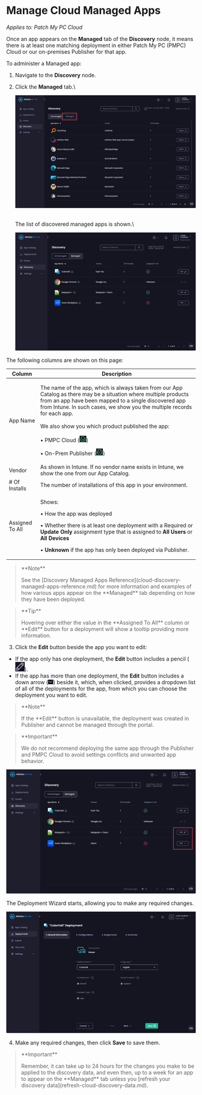 # Manage Cloud Managed Apps

_Applies to: Patch My PC Cloud_

Once an app appears on the **Managed** tab of the **Discovery** node, it means there is at least one matching deployment in either Patch My PC (PMPC) Cloud or our on-premises Publisher for that app.

To administer a Managed app:

1. Navigate to the **Discovery** node.
2.  Click the **Managed** tab.\\

    ![Clicking the "Managed" tab.](/_images/image-(397).png)

    \
    The list of discovered managed apps is shown.\\

    !["Managed" tab](/_images/image-(2123).png)

The following columns are shown on this page:

| Column          | Description                                                                                                                                                                                                                                                                                                                                                                                                                                                                  |
| --------------- | ---------------------------------------------------------------------------------------------------------------------------------------------------------------------------------------------------------------------------------------------------------------------------------------------------------------------------------------------------------------------------------------------------------------------------------------------------------------------------- |
| App Name        | <p>The name of the app, which is always taken from our App Catalog as there may be a situation where multiple products from an app have been mapped to a single discovered app from Intune. In such cases, we show you the multiple records for each app.<br><br>We also show you which product published the app:<br><br>• PMPC Cloud (![](/_images/image-(2124).png))</p><p>• On-Prem Publisher (![](/_images/image-(2125).png))</p> |
| Vendor          | As shown in Intune. If no vendor name exists in Intune, we show the one from our App Catalog.                                                                                                                                                                                                                                                                                                                                                                                |
| # Of Installs   | The number of installations of this app in your environment.                                                                                                                                                                                                                                                                                                                                                                                                                 |
| Assigned To All | <p>Shows:</p><p>• How the app was deployed</p><p>• Whether there is at least one deployment with a Required or <strong>Update Only</strong> assignment type that is assigned to <strong>All Users</strong> or <strong>All Devices</strong></p><p>• <strong>Unknown</strong> if the app has only been deployed via Publisher.</p>                                                                                                                                             |

> \*\*Note\*\*
>
> See the \[Discovery Managed Apps Reference]\(cloud-discovery-managed-apps-reference.md) for more information and examples of how various apps appear on the \*\*Managed\*\* tab depending on how they have been deployed.

> \*\*Tip\*\*
>
> Hovering over either the value in the \*\*Assigned To All\*\* column or \*\*Edit\*\* button for a deployment will show a tooltip providing more information.

3. Click the **Edit** button beside the app you want to edit:

* If the app only has one deployment, the **Edit** button includes a pencil (![](/_images/image-(528).png)).
* If the app has more than one deployment, the **Edit** button includes a down arrow (![](/_images/image-(529).png)) beside it, which, when clicked, provides a dropdown list of all of the deployments for the app, from which you can choose the deployment you want to edit.

> \*\*Note\*\*
>
> If the \*\*Edit\*\* button is unavailable, the deployment was created in Publisher and cannot be managed through the portal.

> \*\*Important\*\*
>
> We do not recommend deploying the same app through the Publisher and PMPC Cloud to avoid settings conflicts and unwanted app behavior.

![Different styles of the "Edit" button](/_images/image-(2126).png)

The Deployment Wizard starts, allowing you to make any required changes.

![Deployment Wizard starting](/_images/image-(531).png)

4. Make any required changes, then click **Save** to save them.

> \*\*Important\*\*
>
> Remember, it can take up to 24 hours for the changes you make to be applied to the discovery data, and even then, up to a week for an app to appear on the \*\*Managed\*\* tab unless you \[refresh your discovery data]\(refresh-cloud-discovery-data.md).